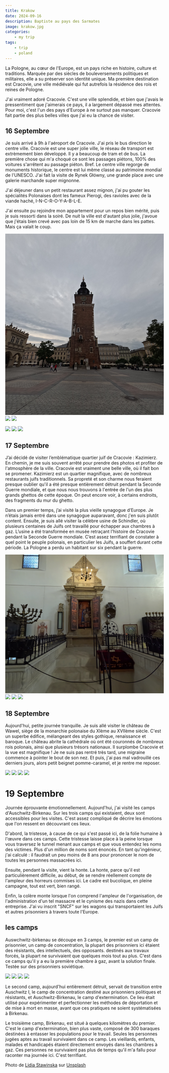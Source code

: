 ```yaml
---
title: Krakow
date: 2024-09-16
description: Baptiste au pays des Sarmates 
image: krakow.jpg
categories:
    - my trip
tags: 
    - trip
    - poland
---
```


La Pologne, au cœur de l'Europe, est un pays riche en histoire, culture et traditions. Marquée par des siècles de bouleversements politiques et militaires, elle a su préserver son identité unique. Ma première destination est Cracovie, une ville médiévale qui fut autrefois la résidence des rois et reines de Pologne.

J'ai vraiment adoré Cracovie. C'est une ville splendide, et bien que j'avais le pressentiment que j'aimerais ce pays, il a largement dépassé mes attentes. Pour moi, c'est l'un des pays d'Europe à ne surtout pas manquer. Cracovie fait partie des plus belles villes que j'ai eu la chance de visiter.

## 16 Septembre

Je suis arrivé à 9h à l'aéroport de Cracovie. J'ai pris le bus direction le centre ville. Cracovie est une super jolie ville, le réseau de transport est extrèmement bien développé. Il y a beaucoup de tram et de bus. La première chose qui m'a choqué ce sont les passages piétons, 100% des voitures s'arrêtent au passage piéton. Bref. Le centre ville regorge de monuments historique, le centre est lui même classé au patrimoine mondial de l'UNESCO. J'ai fait la visite de Rynek Główny, une grande place avec une galerie marchande super mignonne.

J'ai déjeuner dans un petit restaurant assez mignon, j'ai pu gouter les spécialités Polonaises dont les fameux Pierogi, des ravioles avec de la viande haché, I-N-C-R-O-Y-A-B-L-E.

J'ai ensuite pu rejoindre mon appartement pour un repos bien mérité, puis je suis ressorti dans la soiré. De nuit la ville est d'autant plus jolie, j'avoue que j'étais bien crevé avec pas loin de 15 km de marche dans les pattes. Mais ça valait le coup.

![](krakow_tower.JPG) ![](krakow_university.JPG) ![](krakow_horse.JPG) 

![](krakow_pierogi.jpg) ![](krakow_bynight.jpg) ![](krakow_parc.JPG) 

## 17 Septembre

J’ai décidé de visiter l’emblématique quartier juif de Cracovie : Kazimierz. En chemin, je me suis souvent arrêté pour prendre des photos et profiter de l'atmosphère de la ville. Cracovie est vraiment une belle ville, où il fait bon se promener. Kazimierz est un quartier magnifique, avec de nombreux restaurants juifs traditionnels. Sa propreté et son charme nous feraient presque oublier qu'il a été presque entièrement détruit pendant la Seconde Guerre mondiale, et que nous nous trouvons à l'entrée de l'un des plus grands ghettos de cette époque. On peut encore voir, à certains endroits, des fragments du mur du ghetto.

Dans un premier temps, j’ai visité la plus vieille synagogue d’Europe. Je n’étais jamais entré dans une synagogue auparavant, donc j'en suis plutôt content. Ensuite, je suis allé visiter la célèbre usine de Schindler, où plusieurs centaines de Juifs ont travaillé pour échapper aux chambres à gaz. L’usine a été transformée en musée retraçant l’histoire de Cracovie pendant la Seconde Guerre mondiale. C’est assez terrifiant de constater à quel point le peuple polonais, en particulier les Juifs, a souffert durant cette période. La Pologne a perdu un habitant sur six pendant la guerre.

![](synagogue1.JPG) ![](kazimierz_poleflag.jpg) ![](kazimierz_schindler.jpg) ![](kazimierz_mobilization.jpg) 

## 18 Septembre

Aujourd'hui, petite journée tranquille. Je suis allé visiter le château de Wawel, siège de la monarchie polonaise du XIème au XVIIème siècle. C'est un superbe édifice, mélangeant des styles gothique, renaissance et baroque. Le château abrite la cathédrale où ont été couronnés de nombreux rois polonais, ainsi que plusieurs trésors nationaux. Il surplombe Cracovie et la vue est magnifique !
Je ne suis pas rentré très tard, une migraine commence à pointer le bout de son nez. Et puis, j'ai pas mal vadrouillé ces derniers jours, alors petit beignet pomme-caramel, et je rentre me reposer.

![](wavel_castle.jpg) ![](wavel_castle2.jpg) ![](wavel_extern.JPG) ![](wavel_river.JPG) 

# 19 Septembre

Journée éprouvante émotionnellement. Aujourd'hui, j'ai visité les camps d'Auschwitz-Birkenau. Sur les trois camps qui existaient, deux sont accessibles pour les visites. C'est assez compliqué de décrire les émotions que l'on ressent en découvrant ces lieux.

D'abord, la tristesse, à cause de ce qui s'est passé ici, de la folie humaine à l'œuvre dans ces camps. Cette tristesse laisse place à la peine lorsque vous traversez le tunnel menant aux camps et que vous entendez les noms des victimes. Plus d'un million de noms sont énoncés. En tant qu'ingénieur, j'ai calculé : il faudrait un peu moins de 8 ans pour prononcer le nom de toutes les personnes massacrées ici.

Ensuite, pendant la visite, vient la honte. La honte, parce qu'il est particulièrement difficile, au début, de se rendre réellement compte de l'ampleur des horreurs commises ici. Le cadre est bucolique, en pleine campagne, tout est vert, bien rangé.

Enfin, la colère monte lorsque l'on comprend l'ampleur de l'organisation, de l'administration d'un tel massacre et le cynisme des nazis dans cette entreprise. J'ai vu inscrit "SNCF" sur les wagons qui transportaient les Juifs et autres prisonniers à travers toute l'Europe.


## les camps
 Auswchwitz-birkenau se découpe en 3 camps, le premier est un camp de prisonnier, un camp de concentration, la plupart des prisonniers ici étaient des résistants, des intellectuels, des opposants. destinés aux travaux forcés, la plupart ne survivaient que quelques mois tout au plus. C'est dans ce camps qu'il y a eu la première chambre à gaz, avant la solution finale. Testée sur des prisonniers soviétique. 

 ![](auschwitz_arbeit.jpg) ![](auschwitz_block.jpg) ![](auschwitz_deathwall.jpg) ![](auschwitz_people.jpg) 


Le second camp, aujourd'hui entièrement détruit, servait de transition entre Auschwitz I, le camp de concentration destiné aux prisonniers politiques et résistants, et Auschwitz-Birkenau, le camp d'extermination. Ce lieu était utilisé pour expérimenter et perfectionner les méthodes de déportation et de mise à mort en masse, avant que ces pratiques ne soient systématisées à Birkenau.

Le troisième camp, Birkenau, est situé à quelques kilomètres du premier. C'est le camp d'extermination, bien plus vaste, composé de 300 baraques destinées à entasser les populations pour le travail. Seules les personnes jugées aptes au travail survivaient dans ce camp. Les vieillards, enfants, malades et handicapés étaient directement envoyés dans les chambres à gaz. Ces personnes ne survivaient pas plus de temps qu'il m'a fallu pour raconter ma journée ici. C'est terrifiant.

Photo de <a href="https://unsplash.com/fr/@liliess?utm_content=creditCopyText&utm_medium=referral&utm_source=unsplash">Lidia Stawinska</a> sur <a href="https://unsplash.com/fr/photos/une-devanture-de-magasin-avec-beaucoup-de-fenetres-dessus-JB_opqOtNlw?utm_content=creditCopyText&utm_medium=referral&utm_source=unsplash">Unsplash</a>

  
